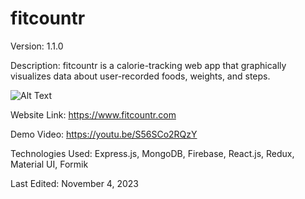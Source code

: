 # fitcountr

Version: 1.1.0

Description: fitcountr is a calorie-tracking web app that graphically visualizes data about user-recorded foods, weights, and steps.

![Alt Text](https://firebasestorage.googleapis.com/v0/b/fitcountr-c2a46.appspot.com/o/fitcountr.gif?alt=media&token=ee5d315e-e07c-4d87-b7c2-44cf5eb3999a)

Website Link: https://www.fitcountr.com

<!-- QR Code: ![Alt Text](https://firebasestorage.googleapis.com/v0/b/fitcountr-c2a46.appspot.com/o/qr-code.png?alt=media&token=e52dd958-e6c8-483e-8ff1-dc06776704fb) -->

Demo Video: https://youtu.be/S56SCo2RQzY

Technologies Used: Express.js, MongoDB, Firebase, React.js, Redux, Material UI, Formik

Last Edited: November 4, 2023
